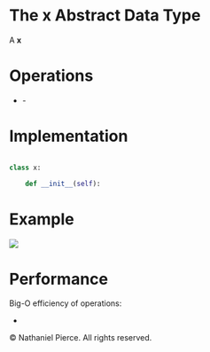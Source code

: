 
<h1>The x Abstract Data Type</h1>

<p>A <strong>x</strong></p>

<h1>Operations</h1>

<ul>
  <li><strong></strong> - 
</ul>

<h1>Implementation</h1>

<p></p>

```python

class x:

    def __init__(self):

```

<h1>Example</h1>

![](gif/x.gif)

<h1>Performance</h1>

<p>Big-O efficiency of operations:</p>

<ul>
  <li><strong></strong>

</ul>

<p>&copy; Nathaniel Pierce. All rights reserved.</p>
